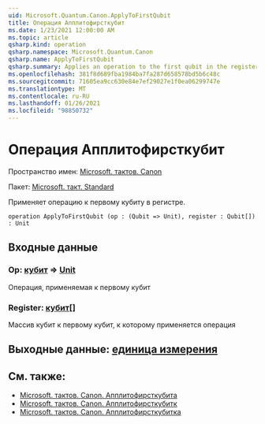 ```yaml
---
uid: Microsoft.Quantum.Canon.ApplyToFirstQubit
title: Операция Апплитофирсткубит
ms.date: 1/23/2021 12:00:00 AM
ms.topic: article
qsharp.kind: operation
qsharp.namespace: Microsoft.Quantum.Canon
qsharp.name: ApplyToFirstQubit
qsharp.summary: Applies an operation to the first qubit in the register.
ms.openlocfilehash: 381f8d689fba1984ba7fa287d658578bd5b6c48c
ms.sourcegitcommit: 71605ea9cc630e84e7ef29027e1f0ea06299747e
ms.translationtype: MT
ms.contentlocale: ru-RU
ms.lasthandoff: 01/26/2021
ms.locfileid: "98850732"
---
```

# <a name="applytofirstqubit-operation"></a>Операция Апплитофирсткубит

Пространство имен: [Microsoft. тактов. Canon](xref:Microsoft.Quantum.Canon)

Пакет: [Microsoft. такт. Standard](https://nuget.org/packages/Microsoft.Quantum.Standard)


Применяет операцию к первому кубиту в регистре.

```qsharp
operation ApplyToFirstQubit (op : (Qubit => Unit), register : Qubit[]) : Unit
```


## <a name="input"></a>Входные данные

### <a name="op--qubit--unit"></a>Op: [кубит](xref:microsoft.quantum.lang-ref.qubit) => [Unit](xref:microsoft.quantum.lang-ref.unit) 

Операция, применяемая к первому кубит


### <a name="register--qubit"></a>Register: [кубит](xref:microsoft.quantum.lang-ref.qubit)[]

Массив кубит к первому кубит, к которому применяется операция



## <a name="output--unit"></a>Выходные данные: [единица измерения](xref:microsoft.quantum.lang-ref.unit)



## <a name="see-also"></a>См. также:

- [Microsoft. тактов. Canon. Апплитофирсткубита](xref:Microsoft.Quantum.Canon.ApplyToFirstQubitA)
- [Microsoft. тактов. Canon. Апплитофирсткубитк](xref:Microsoft.Quantum.Canon.ApplyToFirstQubitC)
- [Microsoft. тактов. Canon. Апплитофирсткубитка](xref:Microsoft.Quantum.Canon.ApplyToFirstQubitCA)